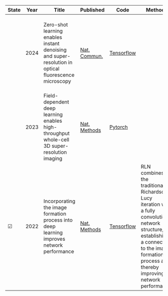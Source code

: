 | State|Year|Title | Published  | Code       | Methods |PSF|
|-------|-------| ----- | ----- | ------- | ------- |------- |
||2024| Zero-shot learning enables instant denoising and super-resolution in optical fluorescence microscopy| [Nat. Commun.](https://www-nature-com.accproxy.lib.szu.edu.cn/articles/s41467-024-48575-9#Sec30)  |[Tensorflow](https://github.com/TristaZeng/ZS-DeconvNet)  | |We used experimentally acquired or simulated PSFs (with PSF Generator Fiji plugin licensed by EPFL) that are corresponding to the imaging configurations.|
||2023|Field-dependent deep learning enables high-throughput whole-cell 3D super-resolution imaging|[Nat. Methods]( https://doi.org/10.1038/s41592-023-01775-5)|[Pytorch](https://github.com/Li-Lab-SUSTech/FD-DeepLoc)|||
|&#9745;|2022|Incorporating the image formation process into deep learning improves network performance|[Nat. Methods](https://doi.org/10.1038/s41592-022-01652-7)|[Tensorflow](https://github.com/MeatyPlus/Richardson-Lucy-Net)|RLN combines the traditional Richardson-Lucy iteration with a fully convolutional network structure, establishing a connection to the image formation process and thereby improving network performance.||


